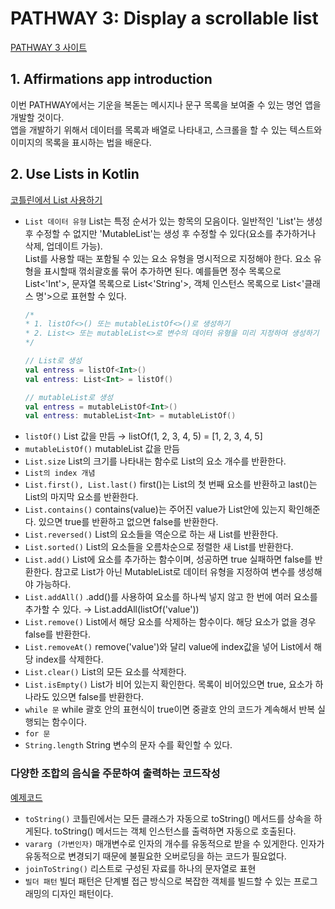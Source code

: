# PATHWAY 3: Display a scrollable list
[PATHWAY 3 사이트](https://developer.android.com/courses/pathways/android-basics-kotlin-unit-2-pathway-3)

## 1. Affirmations app introduction
이번 PATHWAY에서는 기운을 복돋는 메시지나 문구 목록을 보여줄 수 있는 명언 앱을 개발할 것이다.</br>
앱을 개발하기 위해서 데이터를 목록과 배열로 나타내고, 스크롤을 할 수 있는 텍스트와 이미지의 목록을 표시하는 법을 배운다.

## 2. Use Lists in Kotlin
[코틀린에서 List 사용하기](https://developer.android.com/codelabs/basic-android-kotlin-training-lists?continue=https%3A%2F%2Fdeveloper.android.com%2Fcourses%2Fpathways%2Fandroid-basics-kotlin-unit-2-pathway-3%23codelab-https%3A%2F%2Fdeveloper.android.com%2Fcodelabs%2Fbasic-android-kotlin-training-lists#0)

- `List 데이터 유형` List는 특정 순서가 있는 항목의 모음이다. 일반적인 'List'는 생성 후 수정할 수 없지만 'MutableList'는 생성 후 수정할 수 있다(요소를 추가하거나 삭제, 업데이트 가능).</br>
List를 사용할 때는 포함될 수 있는 요소 유형을 명시적으로 지정해야 한다. 요소 유형을 표시할때 꺾쇠괄호롤 묶어 추가하면 된다. 예를들면 정수 목록으로 List<'Int'>, 문자열 목록으로 List<'String'>, 객체 인스턴스 목록으로 List<'클래스 명'>으로 표현할 수 있다.</br>
    ```kotlin
    /*
    * 1. listOf<>() 또는 mutableListOf<>()로 생성하기
    * 2. List<> 또는 mutableList<>로 변수의 데이터 유형을 미리 지정하여 생성하기
    */

    // List로 생성
    val entress = listOf<Int>()
    val entress: List<Int> = listOf()

    // mutableList로 생성
    val entress = mutableListOf<Int>()
    val entress: mutableList<Int> = mutableListOf()
    ```
- `listOf()` List 값을 만듬 → listOf(1, 2, 3, 4, 5) = [1, 2, 3, 4, 5]
- `mutableListOf()` mutableList 값을 만듬
- `List.size` List의 크기를 나타내는 함수로 List의 요소 개수를 반환한다.
- `List의 index 개념`
- `List.first(), List.last()` first()는 List의 첫 번째 요소를 반환하고 last()는 List의 마지막 요소를 반환한다.
- `List.contains()` contains(value)는 주어진 value가 List안에 있는지 확인해준다. 있으면 true를 반환하고 없으면 false를 반환한다.
- `List.reversed()` List의 요소들을 역순으로 하는 새 List를 반환한다.
- `List.sorted()`  List의 요소들을 오름차순으로 정렬한 새 List를 반환한다.
- `List.add()` List에 요소를 추가하는 함수이며, 성공하면 true 실패하면 false를 반환한다. 참고로 List가 아닌 MutableList로 데이터 유형을 지정하여 변수를 생성해야 가능하다.
- `List.addAll()` .add()를 사용하여 요소를 하나씩 넣지 않고 한 번에 여러 요소를 추가할 수 있다. → List.addAll(listOf('value'))
- `List.remove()` List에서 해당 요소를 삭제하는 함수이다. 해당 요소가 없을 경우 false를 반환한다.
- `List.removeAt()` remove('value')와 달리 value에 index값을 넣어 List에서 해당 index를 삭제한다.
- `List.clear()` List의 모든 요소를 삭제한다.
- `List.isEmpty()` List가 비어 있는지 확인한다. 목록이 비어있으면 true, 요소가 하나라도 있으면 false를 반환한다.
- `while 문` while 괄호 안의 표현식이 true이면 중괄호 안의 코드가 계속해서 반복 실행되는 함수이다.
- `for 문`
- `String.length` String 변수의 문자 수를 확인할 수 있다.

### 다양한 조합의 음식을 주문하여 출력하는 코드작성
[예제코드](https://github.com/OhGyong/Android_Study/tree/master/Android%20Kotlin%20Basics%20in%20Kotlin/Unit%202-%20Layouts/PATHWAY%203-Display%20a%20scrollable%20list/PATHWAY%203-2%20code)

- `toString()` 코틀린에서는 모든 클래스가 자동으로 toString() 메서드를 상속을 하게된다. toString() 메서드는 객체 인스턴스를 출력하면 자동으로 호출된다.
- `vararg (가변인자)` 매개변수로 인자의 개수를 유동적으로 받을 수 있게한다. 인자가 유동적으로 변경되기 때문에 불필요한 오버로딩을 하는 코드가 필요없다.
- `joinToString()` 리스트로 구성된 자료를 하나의 문자열로 표현
- `빌더 패턴` 빌더 패턴은 단계별 접근 방식으로 복잡한 객체를 빌드할 수 있는 프로그래밍의 디자인 패턴이다.
